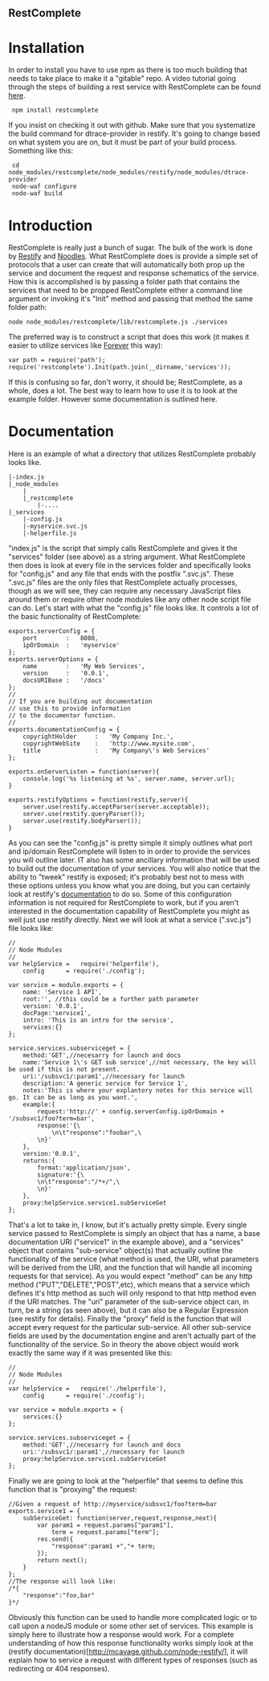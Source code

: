 RestComplete
------------
Installation
============
In order to install you have to use npm as there is too much building that needs to take place to make it a "gitable" repo. A video tutorial going through the steps of building a rest service with RestComplete can be found [here](https://vimeo.com/52297886).
	
	 npm install restcomplete
	
If you insist on checking it out with github. Make sure that you systematize the build command for dtrace-provider in restify. It's going to change based on what system you are on, but it must be part of your build process. Something like this:

	 cd node_modules/restcomplete/node_modules/restify/node_modules/dtrace-provider
	 node-waf configure
	 node-waf build

Introduction
============
RestComplete is really just a bunch of sugar. The bulk of the work is done by [Restify](https://github.com/mcavage/node-restify) and [Noodles](https://github.com/nathanjsweet/Noodles). What RestComplete does is provide a simple set of protocols that a user can create that will automatically both prop up the service and document the request and response schematics of the service. How this is accomplished is by passing a folder path that contains the services that need to be propped RestComplete either a command line argument or invoking it's "Init" method and passing that method the same folder path:
	
	node node_modules/restcomplete/lib/restcomplete.js ./services
	
The preferred way is to construct a script that does this work (it makes it easier to utilize services like [Forever](https://github.com/nodejitsu/forever) this way):
	
	var path = require('path');
	require('restcomplete').Init(path.join(__dirname,'services'));
	
If this is confusing so far, don't worry, it should be; RestComplete, as a whole, does a lot. The best way to learn how to use it is to look at the example folder. However some documentation is outlined here.

Documentation
=============
Here is an example of what a directory that utilizes RestComplete probably looks like.
	
	|-index.js
	|_node_modules
		|
		|_restcomplete
			|-....
	|_services
		|-config.js
		|-myservice.svc.js
		|-helperfile.js
	
"index.js" is the script that simply calls RestComplete and gives it the "services" folder (see above) as a string argument. What RestComplete then does is look at every file in the services folder and specifically looks for "config.js" and any file that ends with the postfix ".svc.js". These ".svc.js" files are the only files that RestComplete actually processes, though as we will see, they can require any necessary JavaScript files around them or require other node modules like any other node script file can do. Let's start with what the "config.js" file looks like. It controls a lot of the basic functionality of RestComplete:
	
	exports.serverConfig = {
		port		:	8080,
		ipOrDomain	:	'myservice'
	};
	exports.serverOptions = {
		name		:	'My Web Services',
		version		:	'0.0.1',
		docsURIBase	:	'/docs'
	};
	//
	// If you are building out documentation
	// use this to provide information
	// to the documentor function.
	//
	exports.documentationConfig = {
		copyrightHolder		:	'My Company Inc.',
		copyrightWebSite	:	'http://www.mysite.com',
		title				:	'My Company\'s Web Services'
	};

	exports.onServerListen = function(server){
		console.log('%s listening at %s', server.name, server.url);
	}

	exports.restifyOptions = function(restify,server){
		server.use(restify.acceptParser(server.acceptable));
		server.use(restify.queryParser());
		server.use(restify.bodyParser());
	}
	
As you can see the "config.js" is pretty simple it simply outlines what port and ip/domain RestComplete will listen to in order to provide the services you will outline later. IT also has some ancillary information that will be used to build out the documentation of your services. You will also notice that the ability to "tweek" restify is exposed; it's probably best not to mess with these options unless you know what you are doing, but you can certainly look at restify's [documentation](http://mcavage.github.com/node-restify/) to do so. Some of this configuration information is not required for RestComplete to work, but if you aren't interested in the documentation capability of RestComplete you might as well just use restify directly. Next we will look at what a service (".svc.js") file looks like:
	
	//
	// Node Modules
	//
	var helpService	=	require('helperfile'),
		config 		= require('./config');

	var service = module.exports = {
		name: 'Service 1 API',
		root:'', //this could be a further path parameter 
		version: '0.0.1',
		docPage:'service1',
		intro: 'This is an intro for the service',
		services:{}
	};

	service.services.subserviceget = {
		method:'GET',//necesarry for launch and docs
		name:'Service 1\'s GET sub service',//not necessary, the key will be used if this is not present.
		uri:'/subsvc1/:param1',//necessary for launch
		description:'A generic service for Service 1',
		notes:'This is where your explantory notes for this service will go. It can be as long as you want.',
		example:{
			request:'http://' + config.serverConfig.ipOrDomain + '/subsvc1/foo?term=bar',
			response:'{\
				\n\t"response":"foobar",\
			\n}'
		},
		version:'0.0.1',
		returns:{
			format:'application/json',
			signature:'{\
			\n\t"response":"/*+/",\
			\n}'
		},
		proxy:helpService.service1.subServiceGet
	};
	
That's a lot to take in, I know, but it's actually pretty simple. Every single service passed to RestComplete is simply an object that has a name, a base documentation URI ("service1" in the example above), and a "services" object that contains "sub-service" object(s) that actually outline the functionality of the service (what method is used, the URI, what parameters will be derived from the URI, and the function that will handle all incoming requests for that service). As you would expect "method" can be any http method ("PUT","DELETE","POST",etc), which means that a service which defines it's http method as such will only respond to that http method even if the URI matches. The "uri" parameter of the sub-service object can, in turn, be a string (as seen above), but it can also be a Regular Expression (see restify for details). Finally the "proxy" field is the function that will accept every request for the particular sub-service. All other sub-service fields are used by the documentation engine and aren't actually part of the functionality of the service. So in theory the above object would work exactly the same way if it was presented like this:
	
	//
	// Node Modules
	//
	var helpService	=	require('./helperfile'),
		config 		= require('./config');

	var service = module.exports = {
		services:{}
	};

	service.services.subserviceget = {
		method:'GET',//necesarry for launch and docs
		uri:'/subsvc1/:param1',//necessary for launch
		proxy:helpService.service1.subServiceGet
	};
	
Finally we are going to look at the "helperfile" that seems to define this function that is "proxying" the request:
	
	//Given a request of http://myservice/subsvc1/foo?term=bar
	exports.service1 = {
		subServiceGet: function(server,request,response,next){
			var param1 = request.params["param1"],
				term = request.params["term"];
			res.send({
				"response":param1 +","+ term;
			});
			return next();
		}
	};
	//The response will look like:
	/*{
		"response":"foo,bar"
	}*/
	
Obviously this function can be used to handle more complicated logic or to call upon a nodeJS module or some other set of services. This example is simply here to illustrate how a response would work. For a complete understanding of how this response functionality works simply look at the (restify documentation)[http://mcavage.github.com/node-restify/], it will explain how to service a request with different types of responses (such as redirecting or 404 responses).
